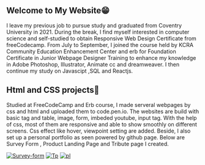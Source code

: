 ## Welcome to My Website😁

I leave my previous job to pursue study and graduated from Coventry University in 2021. During the break, I find myself interested in computer science and self-studied to obtain Responsive Web Design Certificate from freeCodecamp. From July to September, I joined the course held by KCRA Community Education Enhancement Center and erb for Foundation Certificate in Junior Webpage Designer Training to enhance my knowledge in Adobe Photoshop, Illustrator, Animate cc and dreamweaver. I then continue my study on Javascipt ,SQL and Reactjs.

## Html and CSS projects🥳

Studied at FreeCodeCamp and Erb course, I made serveral webpages by css and html and uploaded them to code.pen.io. The websites are build with basic tag and table, image, form, imbeded youtube, input tag.
With the help of css, most of them are responsive and able to show smoothly on different screens. Css effect like hover, viewpoint setting are added.
Beside, I also set up a personal portfolio as seen powered by github page.
Below are Survey Form , Product Landing Page and Tribute page I created.
  <p> <a href="https://codepen.io/yung2415/pen/XWRajzW" target = "_blank"><img src="https://i.ibb.co/KmzJ70Z/Survey-form.jpg" alt="Survey-form" border="0" /></a>
    <a href="https://codepen.io/yung2415/pen/WNjEwzv" target = "_blank"><img src="https://i.ibb.co/BgmwwXj/Tp.jpg" alt="Tp" border="0" /></a>
    <a href="https://codepen.io/yung2415/pen/wvdqJqj" target = "_blank"><img src="https://i.ibb.co/NTSgmrs/pl.jpg" alt="pl" border="0" /></a></p>
